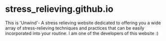 # stress_relieving.github.io
This is 'Unwind'- A stress relieving website dedicated to offering you a wide array of stress-relieving techniques and practices that can be easily incorporated into your routine.
I am one of the developers of this website :)
